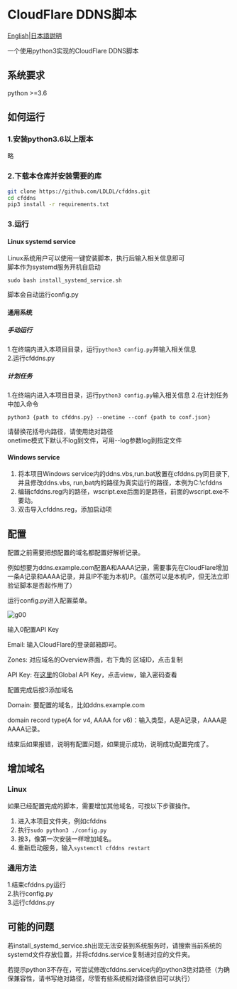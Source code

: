 # CloudFlare DDNS脚本

[English](readme.en.md)|[日本語説明](readme.ja.md)

一个使用python3实现的CloudFlare DDNS脚本

## 系统要求

python >=3.6

## 如何运行

### 1.安装python3.6以上版本

略

### 2.下载本仓库并安装需要的库

```bash
git clone https://github.com/LDLDL/cfddns.git
cd cfddns
pip3 install -r requirements.txt
```
### 3.运行 

#### Linux systemd service

Linux系统用户可以使用一键安装脚本，执行后输入相关信息即可  
脚本作为systemd服务开机自启动  

`sudo bash install_systemd_service.sh` 

脚本会自动运行config.py

#### 通用系统

##### 手动运行

1.在终端内进入本项目目录，运行`python3 config.py`并输入相关信息  
2.运行cfddns.py

##### 计划任务

1.在终端内进入本项目目录，运行`python3 config.py`输入相关信息
2.在计划任务中加入命令

`python3 {path to cfddns.py} --onetime --conf {path to conf.json}`

请替换花括号内路径，请使用绝对路径  
onetime模式下默认不log到文件，可用--log参数log到指定文件  

#### Windows service

1. 将本项目Windows service内的ddns.vbs,run.bat放置在cfddns.py同目录下,并且修改ddns.vbs, run,bat内的路径为真实运行的路径，本例为C:\cfddns
2. 编辑cfddns.reg内的路径，wscript.exe后面的是路径，前面的wscript.exe不要动。
3. 双击导入cfddns.reg，添加启动项

## 配置

配置之前需要把想配置的域名都配置好解析记录。

例如想要为ddns.example.com配置A和AAAA记录，需要事先在CloudFlare增加一条A记录和AAAA记录，并且IP不能为本机IP。（虽然可以是本机IP，但无法立即验证脚本是否起作用了）

运行config.py进入配置菜单。

![g00](https://user-images.githubusercontent.com/81149482/129917531-d499ae47-79ab-44b0-910b-e1f2a98fc68c.png)

输入0配置API Key

Email: 输入CloudFlare的登录邮箱即可。

Zones: 对应域名的Overview界面，右下角的 区域ID，点击复制

API Key: 在[这里](https://dash.cloudflare.com/profile/api-tokens)的Global API Key，点击view，输入密码查看

配置完成后按3添加域名

Domain: 要配置的域名，比如ddns.example.com

domain record type(A for v4, AAAA for v6)：输入类型，A是A记录，AAAA是AAAA记录。

结束后如果报错，说明有配置问题，如果提示成功，说明成功配置完成了。

## 增加域名

### Linux

如果已经配置完成的脚本，需要增加其他域名，可按以下步骤操作。

1. 进入本项目文件夹，例如cfddns
2. 执行`sudo python3 ./config.py`
3. 按3，像第一次安装一样增加域名。
4. 重新启动服务，输入`systemctl cfddns restart`

### 通用方法

1.结束cfddns.py运行  
2.执行config.py  
3.运行cfddns.py  

## 可能的问题

若install_systemd_service.sh出现无法安装到系统服务时，请搜索当前系统的systemd文件存放位置，并将cfddns.service复制进对应的文件夹。

若提示python3不存在，可尝试修改cfddns.service内的python3绝对路径（为确保兼容性，请书写绝对路径，尽管有些系统相对路径依旧可以执行）
